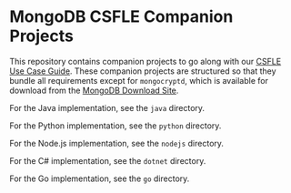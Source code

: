 # MongoDB CSFLE Companion Projects

This repository contains companion projects to go along with our [CSFLE Use Case Guide](https://www.mongodb.com/docs/drivers/security/client-side-field-level-encryption-guide/).
These companion projects are structured so that they bundle all requirements
except for `mongocryptd`, which is available for download from the
[MongoDB Download Site](https://www.mongodb.com/download-center/enterprise).

For the Java implementation, see the `java` directory.

For the Python implementation, see the `python` directory.

For the Node.js implementation, see the `nodejs` directory.

For the C# implementation, see the `dotnet` directory.

For the Go implementation, see the `go` directory.

